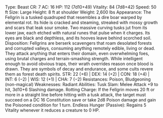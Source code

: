 Type: Beast
CR: 7
AC: 16
HP: 112 (7d10+49)
Vitality: 84 (7d8+42)
Speed: 50 ft
Size: Large
Height: 8 ft at shoulder
Weight: 2,600 lbs
Appearance: The Fellgrin is a tusked quadruped that resembles a dire boar warped by elemental rot. Its hide is cracked and steaming, streaked with mossy growth and scars that leak sour smoke. Two massive curving tusks jut from its lower jaw, each etched with natural runes that pulse when it charges. Its eyes are black and depthless, and its hooves leave behind scorched soil.
Disposition: Fellgrins are berserk scavengers that roam desolated forests and corrupted valleys, consuming anything remotely edible, living or dead. They attack anything that enters their domain, even overwhelming foes, using brutal charges and terrain-smashing strength. While intelligent enough to avoid obvious traps, their wrath overrides reason once blood is drawn. They are symbols of decay and endurance, and some cults revere them as forest death spirits.
STR: 22 (+6) | DEX: 14 (+2) | CON: 18 (+4) | INT: 6 (−2) | WIS: 12 (+1) | CHA: 7 (−2)
Resistances: Poison, Bludgeoning (non-magical)
Weaknesses: Radiant
Abilities:
Tusk Slam: Melee Attack +9 to hit, 3d10+6 Slashing damage.
Rotting Charge: If the Fellgrin moves 20 ft or more in a straight line before hitting with a tusk attack, the target must succeed on a DC 16 Constitution save or take 2d8 Poison damage and gain the Poisoned condition for 1 turn.
Endless Hunger (Passive): Regains 5 Vitality whenever it reduces a creature to 0 HP.

